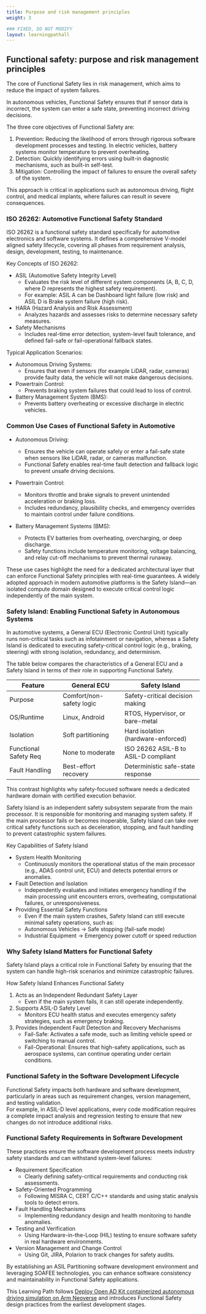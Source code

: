 ```yaml
---
title: Purpose and risk management principles
weight: 3

### FIXED, DO NOT MODIFY
layout: learningpathall
---
```


## Functional safety: purpose and risk management principles


The core of Functional Safety lies in risk management, which aims to reduce the impact of system failures.

In autonomous vehicles, Functional Safety ensures that if sensor data is incorrect, the system can enter a safe state, preventing incorrect driving decisions.

The three core objectives of Functional Safety are:
1. Prevention: Reducing the likelihood of errors through rigorous software development processes and testing. In electric vehicles, battery systems monitor temperature to prevent overheating.
2. Detection: Quickly identifying errors using built-in diagnostic mechanisms, such as built-in self-test.
3. Mitigation: Controlling the impact of failures to ensure the overall safety of the system.

This approach is critical in applications such as autonomous driving, flight control, and medical implants, where failures can result in severe consequences.

### ISO 26262: Automotive Functional Safety Standard

ISO 26262 is a functional safety standard specifically for automotive electronics and software systems. It defines a comprehensive V-model aligned safety lifecycle, covering all phases from requirement analysis, design, development, testing, to maintenance.

Key Concepts of ISO 26262:
- ASIL (Automotive Safety Integrity Level)  
  - Evaluates the risk level of different system components (A, B, C, D, where D represents the highest safety requirement). 
  - For example: ASIL A can be Dashboard light failure (low risk) and ASIL D is Brake system failure (high risk).
- HARA (Hazard Analysis and Risk Assessment)  
  - Analyzes hazards and assesses risks to determine necessary safety measures.
- Safety Mechanisms 
  - Includes real-time error detection, system-level fault tolerance, and defined fail-safe or fail-operational fallback states. 

Typical Application Scenarios:
- Autonomous Driving Systems: 
  - Ensures that even if sensors (for example LiDAR, radar, cameras) provide faulty data, the vehicle will not make dangerous decisions.
- Powertrain Control: 
  - Prevents braking system failures that could lead to loss of control.
- Battery Management System (BMS): 
  - Prevents battery overheating or excessive discharge in electric vehicles.

### Common Use Cases of Functional Safety in Automotive

- Autonomous Driving:
  - Ensures the vehicle can operate safely or enter a fail-safe state when sensors like LiDAR, radar, or cameras malfunction.
  - Functional Safety enables real-time fault detection and fallback logic to prevent unsafe driving decisions.

- Powertrain Control: 
  - Monitors throttle and brake signals to prevent unintended acceleration or braking loss. 
  - Includes redundancy, plausibility checks, and emergency overrides to maintain control under failure conditions.

- Battery Management Systems (BMS): 
  - Protects EV batteries from overheating, overcharging, or deep discharge. 
  - Safety functions include temperature monitoring, voltage balancing, and relay cut-off mechanisms to prevent thermal runaway.

These use cases highlight the need for a dedicated architectural layer that can enforce Functional Safety principles with real-time guarantees.
A widely adopted approach in modern automotive platforms is the Safety Island—an isolated compute domain designed to execute critical control logic independently of the main system.

### Safety Island: Enabling Functional Safety in Autonomous Systems

In automotive systems, a General ECU (Electronic Control Unit) typically runs non-critical tasks such as infotainment or navigation, whereas a Safety Island is dedicated to executing safety-critical control logic (e.g., braking, steering) with strong isolation, redundancy, and determinism.

The table below compares the characteristics of a General ECU and a Safety Island in terms of their role in supporting Functional Safety.

| Feature               | General ECU                | Safety Island                        |
|------------------------|----------------------------|--------------------------------------|
| Purpose               | Comfort/non-safety logic | Safety-critical decision making      |
| OS/Runtime            | Linux, Android             | RTOS, Hypervisor, or bare-metal      |
| Isolation             | Soft partitioning          | Hard isolation (hardware-enforced)   |
| Functional Safety Req | None to moderate           | ISO 26262 ASIL-B to ASIL-D compliant |
| Fault Handling        | Best-effort recovery       | Deterministic safe-state response    |

This contrast highlights why safety-focused software needs a dedicated hardware domain with certified execution behavior.

Safety Island is an independent safety subsystem separate from the main processor. It is responsible for monitoring and managing system safety. If the main processor fails or becomes inoperable, Safety Island can take over critical safety functions such as deceleration, stopping, and fault handling to prevent catastrophic system failures.

Key Capabilities of Safety Island
- System Health Monitoring  
   - Continuously monitors the operational status of the main processor (e.g., ADAS control unit, ECU) and detects potential errors or anomalies.
- Fault Detection and Isolation
   - Independently evaluates and initiates emergency handling if the main processing unit encounters errors, overheating, computational failures, or unresponsiveness.
- Providing Essential Safety Functions
   - Even if the main system crashes, Safety Island can still execute minimal safety operations, such as:
   - Autonomous Vehicles → Safe stopping (fail-safe mode)
   - Industrial Equipment → Emergency power cutoff or speed reduction

### Why Safety Island Matters for Functional Safety

Safety Island plays a critical role in Functional Safety by ensuring that the system can handle high-risk scenarios and minimize catastrophic failures.

How Safety Island Enhances Functional Safety
1. Acts as an Independent Redundant Safety Layer
   - Even if the main system fails, it can still operate independently.
2. Supports ASIL-D Safety Level
   - Monitors ECU health status and executes emergency safety strategies, such as emergency braking.
3. Provides Independent Fault Detection and Recovery Mechanisms
   - Fail-Safe: Activates a safe mode, such as limiting vehicle speed or switching to manual control.
   - Fail-Operational: Ensures that high-safety applications, such as aerospace systems, can continue operating under certain conditions.

### Functional Safety in the Software Development Lifecycle

Functional Safety impacts both hardware and software development, particularly in areas such as requirement changes, version management, and testing validation.  
For example, in ASIL-D level applications, every code modification requires a complete impact analysis and regression testing to ensure that new changes do not introduce additional risks.

### Functional Safety Requirements in Software Development

These practices ensure the software development process meets industry safety standards and can withstand system-level failures:
- Requirement Specification
   - Clearly defining safety-critical requirements and conducting risk assessments.
- Safety-Oriented Programming
   - Following MISRA C, CERT C/C++ standards and using static analysis tools to detect errors.
- Fault Handling Mechanisms
   - Implementing redundancy design and health monitoring to handle anomalies.
- Testing and Verification  
   - Using Hardware-in-the-Loop (HIL) testing to ensure software safety in real hardware environments.
- Version Management and Change Control  
   - Using Git, JIRA, Polarion to track changes for safety audits.

By establishing an ASIL Partitioning software development environment and leveraging SOAFEE technologies, you can enhance software consistency and maintainability in Functional Safety applications.

This Learning Path follows [Deploy Open AD Kit containerized autonomous driving simulation on Arm Neoverse](/learning-paths/automotive/openadkit1_container/) and introduces Functional Safety design practices from the earliest development stages.